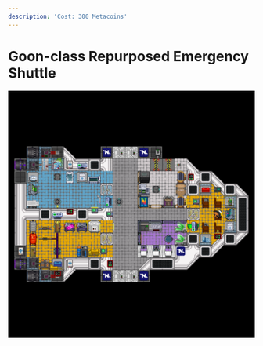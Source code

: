 ```yaml
---
description: 'Cost: 300 Metacoins'
---
```


# Goon-class Repurposed Emergency Shuttle

![](<../../.gitbook/assets/image (2).png>)
